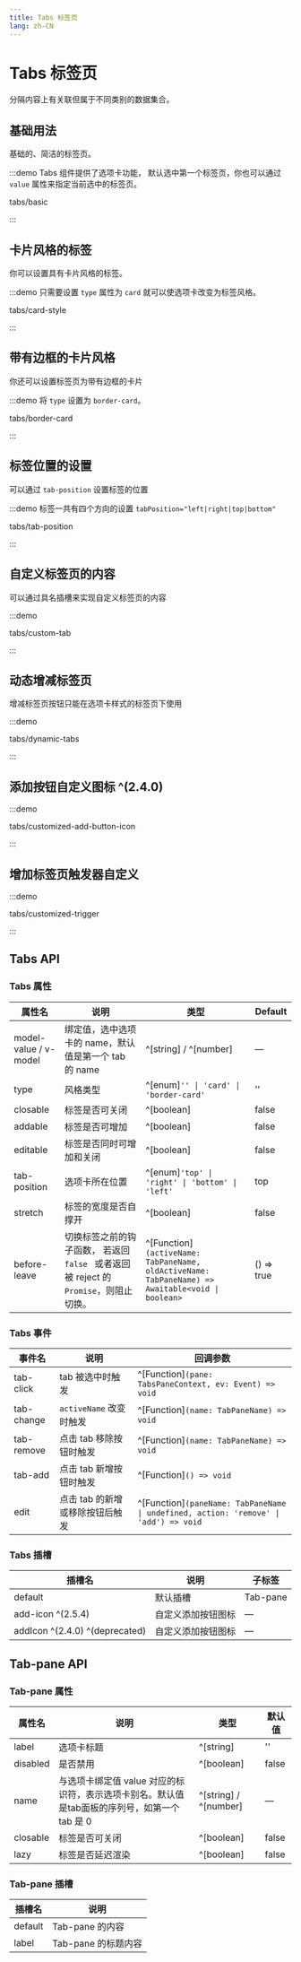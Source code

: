 ```yaml
---
title: Tabs 标签页
lang: zh-CN
---
```


# Tabs 标签页

分隔内容上有关联但属于不同类别的数据集合。

## 基础用法

基础的、简洁的标签页。

:::demo Tabs 组件提供了选项卡功能， 默认选中第一个标签页，你也可以通过 `value` 属性来指定当前选中的标签页。

tabs/basic

:::

## 卡片风格的标签

你可以设置具有卡片风格的标签。

:::demo 只需要设置 `type` 属性为 `card` 就可以使选项卡改变为标签风格。

tabs/card-style

:::

## 带有边框的卡片风格

你还可以设置标签页为带有边框的卡片

:::demo 将 `type` 设置为 `border-card`。

tabs/border-card

:::

## 标签位置的设置

可以通过 `tab-position` 设置标签的位置

:::demo 标签一共有四个方向的设置 `tabPosition="left|right|top|bottom"`

tabs/tab-position

:::

## 自定义标签页的内容

可以通过具名插槽来实现自定义标签页的内容

:::demo

tabs/custom-tab

:::

## 动态增减标签页

增减标签页按钮只能在选项卡样式的标签页下使用

:::demo

tabs/dynamic-tabs

:::

## 添加按钮自定义图标 ^(2.4.0)

:::demo

tabs/customized-add-button-icon

:::

## 增加标签页触发器自定义

:::demo

tabs/customized-trigger

:::

## Tabs API

### Tabs 属性

| 属性名                   | 说明                                                          | 类型                                                                                                         | Default    |
| --------------------- | ----------------------------------------------------------- | ---------------------------------------------------------------------------------------------------------- | ---------- |
| model-value / v-model | 绑定值，选中选项卡的 name，默认值是第一个 tab 的 name                          | ^[string] / ^[number]                                                                                      | —          |
| type                  | 风格类型                                                        | ^[enum]`'' \| 'card' \| 'border-card'`                                                                   | ''         |
| closable              | 标签是否可关闭                                                     | ^[boolean]                                                                                                 | false      |
| addable               | 标签是否可增加                                                     | ^[boolean]                                                                                                 | false      |
| editable              | 标签是否同时可增加和关闭                                                | ^[boolean]                                                                                                 | false      |
| tab-position          | 选项卡所在位置                                                     | ^[enum]`'top' \| 'right' \| 'bottom' \| 'left'`                                                         | top        |
| stretch               | 标签的宽度是否自撑开                                                  | ^[boolean]                                                                                                 | false      |
| before-leave          | 切换标签之前的钩子函数， 若返回 `false ` 或者返回被 reject 的 ` Promise `，则阻止切换。 | ^[Function]`(activeName: TabPaneName, oldActiveName: TabPaneName) => Awaitable<void \| boolean>` | () => true |

### Tabs 事件

| 事件名        | 说明                 | 回调参数                                                                                      |
| ---------- | ------------------ | ----------------------------------------------------------------------------------------- |
| tab-click  | tab 被选中时触发         | ^[Function]`(pane: TabsPaneContext, ev: Event) => void`                                |
| tab-change | `activeName` 改变时触发 | ^[Function]`(name: TabPaneName) => void`                                               |
| tab-remove | 点击 tab 移除按钮时触发     | ^[Function]`(name: TabPaneName) => void`                                               |
| tab-add    | 点击 tab 新增按钮时触发     | ^[Function]`() => void`                                                                |
| edit       | 点击 tab 的新增或移除按钮后触发 | ^[Function]`(paneName: TabPaneName \| undefined, action: 'remove' \| 'add') => void` |

### Tabs 插槽

| 插槽名                            | 说明        | 子标签      |
| ------------------------------ | --------- | -------- |
| default                        | 默认插槽      | Tab-pane |
| add-icon ^(2.5.4)              | 自定义添加按钮图标 | —        |
| addIcon ^(2.4.0) ^(deprecated) | 自定义添加按钮图标 | —        |

## Tab-pane API

### Tab-pane 属性

| 属性名      | 说明                                                      | 类型                    | 默认值   |
| -------- | ------------------------------------------------------- | --------------------- | ----- |
| label    | 选项卡标题                                                   | ^[string]             | ''    |
| disabled | 是否禁用                                                    | ^[boolean]            | false |
| name     | 与选项卡绑定值 value 对应的标识符，表示选项卡别名。默认值是tab面板的序列号，如第一个 tab 是 0 | ^[string] / ^[number] | —     |
| closable | 标签是否可关闭                                                 | ^[boolean]            | false |
| lazy     | 标签是否延迟渲染                                                | ^[boolean]            | false |

### Tab-pane 插槽

| 插槽名     | 说明             |
| ------- | -------------- |
| default | Tab-pane 的内容   |
| label   | Tab-pane 的标题内容 |
